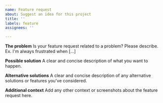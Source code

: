 ```yaml
---
name: Feature request
about: Suggest an idea for this project
title: ''
labels: feature
assignees: ''

---
```


**The problem**
Is your feature request related to a problem? Please describe. Ex. I'm always frustrated when [...]

**Possible solution**
A clear and concise description of what you want to happen.

**Alternative solutions**
A clear and concise description of any alternative solutions or features you've considered.

**Additional context**
Add any other context or screenshots about the feature request here.
